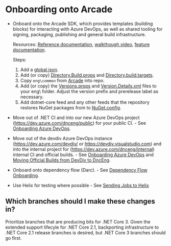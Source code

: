 # Onboarding onto Arcade

- Onboard onto the Arcade SDK, which provides templates (building blocks) for
  interacting with Azure DevOps, as well as shared tooling for signing,
  packaging, publishing and general build infrastructure.
  
  Resources: [Reference documentation](ArcadeSdk.md), [walkthough video](https://msit.microsoftstream.com/video/e22d2dad-ef72-4cca-9b62-7e33621f86a1), [feature documentation](CorePackages/).
  
  Steps:
    1. Add a
       [global.json](https://github.com/dotnet/arcade-minimalci-sample/blob/master/global.json).
    2. Add (or copy)
       [Directory.Build.props](https://github.com/dotnet/arcade-minimalci-sample/blob/master/Directory.Build.props)
       and
       [Directory.build.targets](https://github.com/dotnet/arcade-minimalci-sample/blob/master/Directory.Build.targets).
    3. Copy `eng\common` from
       [Arcade](https://github.com/dotnet/arcade-minimalci-sample/tree/master/eng/common)
       into repo.
    4. Add (or copy) the
       [Versions.props](https://github.com/dotnet/arcade-minimalci-sample/blob/master/eng/Versions.props)
       and
       [Version.Details.xml](https://github.com/dotnet/arcade-minimalci-sample/blob/master/eng/Version.Details.xml)
       files to your eng\ folder. Adjust the version prefix and prerelease label
       as necessary.
    5. Add dotnet-core feed and any other feeds that the repository restores NuGet packages from to
       [NuGet.config](https://github.com/dotnet/arcade-minimalci-sample/blob/master/NuGet.config).

- Move out of .NET CI and into our new Azure DevOps project
  (https://dev.azure.com/dnceng/public) for your public CI. - See [Onboarding
  Azure DevOps](AzureDevOps/AzureDevOpsOnboarding.md).
- Move out of the devdiv Azure DevOps instance (https://dev.azure.com/devdiv/ or
  https://devdiv.visualstudio.com) and into the internal project for
  (https://dev.azure.com/dnceng/internal) internal CI and official builds. - See
  [Onboarding Azure DevOps](AzureDevOps/AzureDevOpsOnboarding.md) and [Moving Official Builds from
  DevDiv to DncEng](AzureDevOps/MovingFromDevDivToDncEng.md).
- Onboard onto dependency flow (Darc). - See [Dependency Flow
  Onboarding](DependencyFlowOnboarding.md).
- Use Helix for testing where possible - See [Sending Jobs to Helix](https://github.com/dotnet/arcade/blob/master/Documentation/AzureDevOps/SendingJobsToHelix.md)

## Which branches should I make these changes in?

Prioritize branches that are producing bits for .NET Core 3.  Given the extended
support lifecyle for .NET Core 2.1, backporting infrastructure to .NET Core 2.1
release branches is desired, but .NET Core 3 branches should go first.
